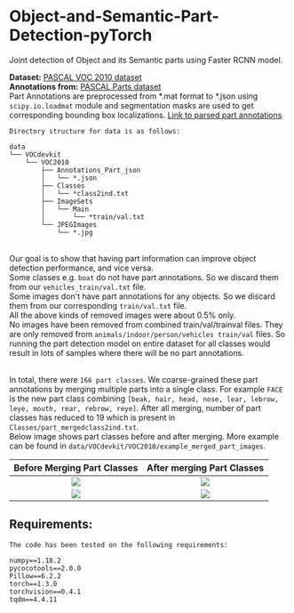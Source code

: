 # Object-and-Semantic-Part-Detection-pyTorch
Joint detection of Object and its Semantic parts using Faster RCNN model.

**Dataset:** [PASCAL VOC 2010 dataset](http://host.robots.ox.ac.uk/pascal/VOC/voc2010/index.html#devkit)<br>
**Annotations from:** [PASCAL Parts dataset](http://roozbehm.info/pascal-parts/pascal-parts.html)
<br>Part Annotations are preprocessed from  \*.mat format to \*.json using ```scipy.io.loadmat``` module and segmentation masks are used to get corresponding bounding box localizations. [Link to parsed part annotations](https://drive.google.com/drive/folders/1sF1NY0VygsvoGvRkp90e3x5zYgx7RRKc?usp=sharing)

```
Directory structure for data is as follows:

data
└── VOCdevkit
    └── VOC2010
        ├── Annotations_Part_json
        │   └── *.json
        ├── Classes
        │   └── *class2ind.txt
        ├── ImageSets
        │   └── Main
        │       └── *train/val.txt
        └── JPEGImages
            └── *.jpg
```

<br>Our goal is to show that having part information can improve object detection performance, and vice versa.
<br>Some classes e.g. ```boat``` do not have part annotations. So we discard them from our ```vehicles_train/val.txt``` file.
<br>Some images don't have part annotations for any objects. So we discard them from our corresponding ```train/val.txt``` file.
<br>All the above kinds of removed images were about 0.5% only.
<br>No images have been removed from combined train/val/trainval files. They are only removed from ```animals/indoor/person/vehicles train/val``` files. So running the part detection model on entire dataset for all classes would result in lots of samples where there will be no part annotations.

<br>In total, there were ```166 part classes```. We coarse-grained these part annotations by merging multiple parts into a single class. For example ```FACE``` is the new part class combining ```[beak, hair, head, nose, lear, lebrow, leye, mouth, rear, rebrow, reye]```. After all merging, number of part classes has reduced to 19 which is present in ```Classes/part_mergedclass2ind.txt```.
<br> Below image shows part classes before and after merging. More example can be found in ```data/VOCdevkit/VOC2010/example_merged_part_images```.

Before Merging Part Classes|After merging Part Classes
:-------------------------:|:-------------------------:
![](https://github.com/kevalmorabia97/Object-and-Semantic-Part-Detection-pyTorch/blob/master/data/VOCdevkit/VOC2010/example_merged_part_images/2008_000217_allparts.jpg)  |  ![](https://github.com/kevalmorabia97/Object-and-Semantic-Part-Detection-pyTorch/blob/master/data/VOCdevkit/VOC2010/example_merged_part_images/2008_000217_mergedparts.jpg)
![](https://github.com/kevalmorabia97/Object-and-Semantic-Part-Detection-pyTorch/blob/master/data/VOCdevkit/VOC2010/example_merged_part_images/2008_000112_allparts.jpg)  |  ![](https://github.com/kevalmorabia97/Object-and-Semantic-Part-Detection-pyTorch/blob/master/data/VOCdevkit/VOC2010/example_merged_part_images/2008_000112_mergedparts.jpg)

## Requirements:
```
The code has been tested on the following requirements:

numpy==1.18.2
pycocotools==2.0.0
Pillow==6.2.2
torch==1.3.0
torchvision==0.4.1
tqdm==4.4.11
```
